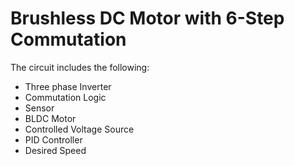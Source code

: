 # Brushless DC Motor with 6-Step Commutation


The circuit includes the following:

- Three phase Inverter
- Commutation Logic
- Sensor
- BLDC Motor
- Controlled Voltage Source
- PID Controller
- Desired Speed
